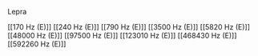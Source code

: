 Lepra

[[170 Hz (E)]]
[[240 Hz (E)]]
[[790 Hz (E)]]
[[3500 Hz (E)]]
[[5820 Hz (E)]]
[[48000 Hz (E)]]
[[97500 Hz (E)]]
[[123010 Hz (E)]]
[[468430 Hz (E)]]
[[592260 Hz (E)]]